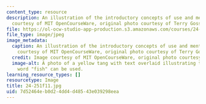 ```yaml
---
content_type: resource
description: An illustration of the introductory concepts of use and mention. Image
  courtesy of MIT OpenCourseWare, original photo courtesy of Terry Goss.
file: https://ol-ocw-studio-app-production.s3.amazonaws.com/courses/24-251-introduction-to-philosophy-of-language-fall-2011/7d52464eb0d24dd4d48543e039298eea_24-251f11.jpg
file_type: image/jpeg
image_metadata:
  caption: An illustration of the introductory concepts of use and mention. (Image
    courtesy of MIT OpenCourseWare, original photo courtesy of Terry Goss.)
  credit: Image courtesy of MIT OpenCourseWare, original photo courtesy of Terry Goss.
  image-alt: A photo of a yellow tang with text overlaid illustrating the ways the
    word "fish" can be used.
learning_resource_types: []
resourcetype: Image
title: 24-251f11.jpg
uid: 7d52464e-b0d2-4dd4-d485-43e039298eea
---
```

